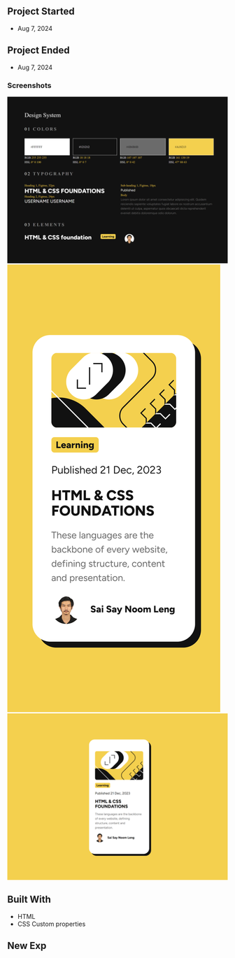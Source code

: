 ## Project Started
- Aug 7, 2024

## Project Ended
- Aug 7, 2024

### Screenshots

![design-system](./design-system.png)
![mobile](./mobile.png)
![desktop](./desktop.png)

## Built With
- HTML
- CSS Custom properties

## New Exp
